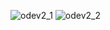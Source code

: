 ![odev2_1](https://github.com/user-attachments/assets/30d244bf-e6b0-432a-9a8a-3dda0ea02c0a) ![odev2_2](https://github.com/user-attachments/assets/1d28fd0b-4776-4fcd-9052-46b6c5cc4adb)
